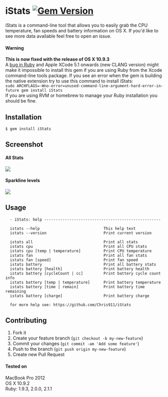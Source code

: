 iStats [![Gem Version](https://badge.fury.io/rb/iStats.svg)](http://badge.fury.io/rb/iStats)
======

iStats is a command-line tool that allows you to easily grab the CPU temperature, fan speeds and battery information on OS X. If you'd like to see more data available feel free to open an issue. 

#### Warning
**This is now fixed with the release of OS X 10.9.3**<br>
A [bug in Ruby](https://bugs.ruby-lang.org/issues/9624) and Apple XCode 5.1 onwards (new CLANG version) might make it impossible to install this gem if you are using Ruby from the Xcode command-line tools package. If you see an error when the gem is building the native extension try to use this command to install iStats: <br>
`sudo ARCHFLAGS=-Wno-error=unused-command-line-argument-hard-error-in-future gem install iStats`<br>
If you are using RVM or homebrew to manage your Ruby installation you should be fine.

## Installation

    $ gem install iStats

## Screenshot
#### All Stats
![](http://i.imgur.com/f3tCnnW.png)

#### Sparkline levels
![](http://i.imgur.com/ht2NZCL.gif)

## Usage

```
  - iStats: help ---------------------------------------------------

  istats --help                            This help text
  istats --version                         Print current version

  istats all                               Print all stats
  istats cpu                               Print all CPU stats
  istats cpu [temp | temperature]          Print CPU temperature
  istats fan                               Print all fan stats
  istats fan [speed]                       Print fan speed
  istats battery                           Print all battery stats
  istats battery [health]                  Print battery health
  istats battery [cycleCount | cc]         Print battery cycle count info
  istats battery [temp | temperature]      Print battery temperature
  istats battery [time | remain]           Print battery time remaining
  istats battery [charge]                  Print battery charge

  for more help see: https://github.com/Chris911/iStats
```

## Contributing

1. Fork it
2. Create your feature branch (`git checkout -b my-new-feature`)
3. Commit your changes (`git commit -am 'Add some feature'`)
4. Push to the branch (`git push origin my-new-feature`)
5. Create new Pull Request

#### Tested on
MacBook Pro 2012<br>
OS X 10.9.2<br>
Ruby: 1.9.3, 2.0.0, 2.1.1<br>

